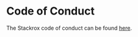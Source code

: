 # Code of Conduct

The Stackrox code of conduct can be found [here](https://stackrox.io/code-conduct).